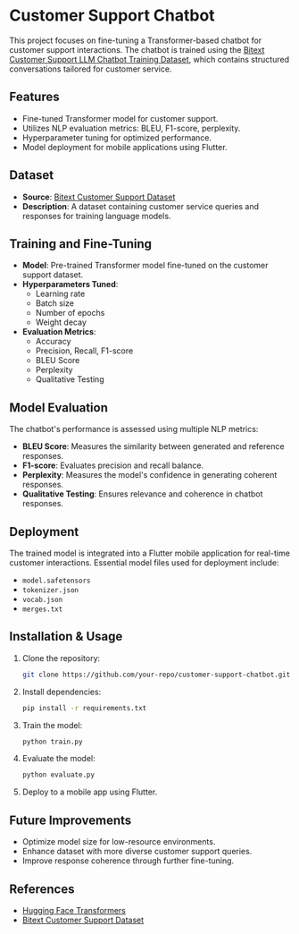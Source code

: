 # Customer Support Chatbot

This project focuses on fine-tuning a Transformer-based chatbot for customer support interactions. The chatbot is trained using the [Bitext Customer Support LLM Chatbot Training Dataset](https://huggingface.co/datasets/bitext/Bitext-customer-support-llm-chatbot-training-dataset), which contains structured conversations tailored for customer service.

## Features
- Fine-tuned Transformer model for customer support.
- Utilizes NLP evaluation metrics: BLEU, F1-score, perplexity.
- Hyperparameter tuning for optimized performance.
- Model deployment for mobile applications using Flutter.

## Dataset
- **Source**: [Bitext Customer Support Dataset](https://huggingface.co/datasets/bitext/Bitext-customer-support-llm-chatbot-training-dataset)
- **Description**: A dataset containing customer service queries and responses for training language models.

## Training and Fine-Tuning
- **Model**: Pre-trained Transformer model fine-tuned on the customer support dataset.
- **Hyperparameters Tuned**:
  - Learning rate
  - Batch size
  - Number of epochs
  - Weight decay
- **Evaluation Metrics**:
  - Accuracy
  - Precision, Recall, F1-score
  - BLEU Score
  - Perplexity
  - Qualitative Testing

## Model Evaluation
The chatbot's performance is assessed using multiple NLP metrics:
- **BLEU Score**: Measures the similarity between generated and reference responses.
- **F1-score**: Evaluates precision and recall balance.
- **Perplexity**: Measures the model's confidence in generating coherent responses.
- **Qualitative Testing**: Ensures relevance and coherence in chatbot responses.

## Deployment
The trained model is integrated into a Flutter mobile application for real-time customer interactions. Essential model files used for deployment include:
- `model.safetensors`
- `tokenizer.json`
- `vocab.json`
- `merges.txt`

## Installation & Usage
1. Clone the repository:
   ```bash
   git clone https://github.com/your-repo/customer-support-chatbot.git
   ```
2. Install dependencies:
   ```bash
   pip install -r requirements.txt
   ```
3. Train the model:
   ```bash
   python train.py
   ```
4. Evaluate the model:
   ```bash
   python evaluate.py
   ```
5. Deploy to a mobile app using Flutter.

## Future Improvements
- Optimize model size for low-resource environments.
- Enhance dataset with more diverse customer support queries.
- Improve response coherence through further fine-tuning.

## References
- [Hugging Face Transformers](https://huggingface.co/transformers/)
- [Bitext Customer Support Dataset](https://huggingface.co/datasets/bitext/Bitext-customer-support-llm-chatbot-training-dataset)

